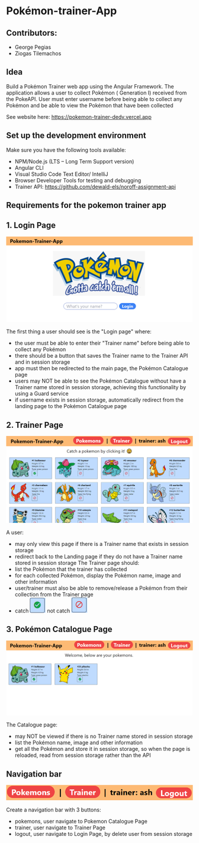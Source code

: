 # **Pokémon-trainer-App**
## Contributors:
 - George Pegias 
 - Ziogas Tilemachos
## **Idea**
Build a Pokémon Trainer web app using the Angular Framework. 
The application allows a user to collect Pokémon ( Generation I) received from the PokeAPI.
User must enter username before being able to collect any Pokémon and be able to view the Pokémon that have been collected

See website here: https://pokemon-trainer-dedv.vercel.app

## **Set up the development environment**
Make sure you have the following tools available:
  - NPM/Node.js (LTS – Long Term Support version)
  - Angular CLI
  - Visual Studio Code Text Editor/ IntelliJ
  - Browser Developer Tools for testing and debugging
  - Trainer API: https://github.com/dewald-els/noroff-assignment-api

## **Requirements for the pokemon trainer app**

## **1. Login Page**

<img src="/pictures/loginPage.PNG">

The first thing a user should see is the "Login page" where:
 - the user must be able to enter their "Trainer name" before being able to collect any Pokémon
 - there should be a button that saves the Trainer name to the Trainer API and in session storage
 - app must then be redirected to the main page, the Pokémon Catalogue page
 - users may NOT be able to see the Pokémon Catalogue without have a Trainer name stored in session storage,  achieving this functionality by using a Guard service
 - if username exists in session storage, automatically redirect from the landing page to the Pokémon Catalogue page

## **2. Trainer Page**

<img src="/pictures/pokemonCataloguePage.PNG">

A user: 
 - may only view this page if there is a Trainer name that exists in session storage
 - redirect back to the Landing page if they do not have a Trainer name stored in session storage
The Trainer page should:
 - list the Pokémon that the trainer has collected
  - for each collected Pokémon, display the Pokémon name, image and other information
  - user/trainer must also be able to remove/release a Pokémon from their collection from the Trainer page
  - catch <img src="/pictures/catchButtonAfterCapture.PNG"> not catch <img src="/pictures/catchButtonBeforeCapture.PNG">

## **3. Pokémon Catalogue Page**

<img src="/pictures/trainerPage.PNG">

The Catalogue page: 
 - may NOT be viewed if there is no Trainer name stored in session storage 
 - list the Pokémon name, image and other information
 - get all the Pokémon and store it in session storage, so when the page is reloaded, read from session storage rather than the API 
 
 ## **Navigation bar**
 
 <img src="/pictures/navbar.PNG">
 
 Create a navigation bar with 3 buttons:
  - pokemons, user navigate to Pokemon Catalogue Page
  - trainer, user navigate to Trainer Page
  - logout, user navigate to Login Page, by delete user from session storage 
 
